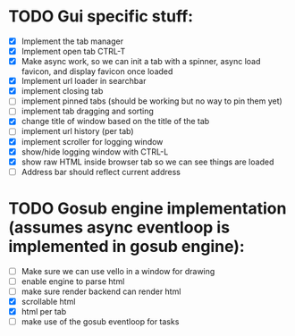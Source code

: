 
# TODO Gui specific stuff:

- [X] Implement the tab manager
- [X] Implement open tab CTRL-T
- [X] Make async work, so we can init a tab with a spinner, async load favicon, and display favicon once loaded
- [X] Implement url loader in searchbar
- [X] implement closing tab
- [ ] implement pinned tabs (should be working but no way to pin them yet)
- [ ] implement tab dragging and sorting
- [X] change title of window based on the title of the tab
- [ ] implement url history (per tab)
- [X] implement scroller for logging window
- [X] show/hide logging window with CTRL-L
- [X] show raw HTML inside browser tab so we can see things are loaded
- [ ] Address bar should reflect current address

# TODO Gosub engine implementation (assumes async eventloop is implemented in gosub engine):

- [ ] Make sure we can use vello in a window for drawing
- [ ] enable engine to parse html
- [ ] make sure render backend can render html
- [X] scrollable html 
- [X] html per tab
- [ ] make use of the gosub eventloop for tasks